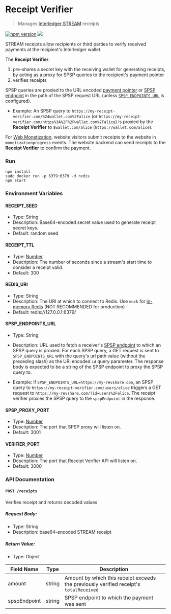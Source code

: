 # Receipt Verifier
> Manages [Interledger STREAM](https://interledger.org/rfcs/0029-stream/) receipts

[![npm version](https://badge.fury.io/js/%40coil%2Freceipt-verifier.svg)](https://badge.fury.io/js/%40coil%2Freceipt-verifier)
![](https://github.com/wilsonianb/receipt-verifier/workflows/Node.js%20CI/badge.svg)

STREAM receipts allow recipients or third parties to verify received payments at the recipient's Interledger wallet.

The **Receipt Verifier**:

1. pre-shares a secret key with the receiving wallet for generating receipts, by acting as a proxy for SPSP queries to the recipient's payment pointer
2. verifies receipts

SPSP queries are proxied to the URL encoded [payment pointer](https://paymentpointers.org/) or [SPSP endpoint](https://interledger.org/rfcs/0009-simple-payment-setup-protocol/) in the path of the SPSP request URL (unless [`SPSP_ENDPOINTS_URL`](#spsp_endpoints_url) is configured).

* Example: An SPSP query to `https://my-receipt-verifier.com/%24wallet.com%2Falice` (or `https://my-receipt-verifier.com/https%3A%2F%2Fwallet.com%2Falice`) is proxied by the **Receipt Verifier** to `$wallet.com/alice` (`https://wallet.com/alice`).

For [Web Monetization](https://github.com/interledger/rfcs/blob/master/0028-web-monetization/0028-web-monetization.md), website visitors submit receipts to the website in `monetizationprogress` events. The website backend can send receipts to the **Receipt Verifier** to confirm the payment.

### Run

```
npm install
sudo docker run -p 6379:6379 -d redis
npm start
```

### Environment Variables

#### RECEIPT_SEED
* Type: String
* Description: Base64-encoded secret value used to generate receipt secret keys.
* Default: random seed

#### RECEIPT_TTL
* Type: [Number](https://developer.mozilla.org/en-US/docs/Web/JavaScript/Reference/Global_Objects/Number)
* Description: The number of seconds since a stream's start time to consider a receipt valid.
* Default: 300

#### REDIS_URI
* Type: String
* Description: The URI at which to connect to Redis. Use `mock` for [in-memory Redis](https://www.npmjs.com/package/ioredis-mock) (NOT RECOMMENDED for production)
* Default: redis://127.0.0.1:6379/

#### SPSP_ENDPOINTS_URL
* Type: String
* Description: URL used to fetch a receiver's [SPSP endpoint](https://interledger.org/rfcs/0009-simple-payment-setup-protocol/) to which an SPSP query is proxied.
For each SPSP query, a GET request is sent to `SPSP_ENDPOINTS_URL` with the query's url path value (without the preceding slash) as the URI encoded `id` query parameter.
The response body is expected to be a string of the SPSP endpoint to proxy the SPSP query to.

* Example: if `SPSP_ENDPOINTS_URL=https://my-revshare.com`, an SPSP query to `https://my-receipt-verifier.com/users/alice` triggers a GET request to `https://my-revshare.com/?id=users%2Falice`. The receipt verifier proxies the SPSP query to the `spspEndpoint` in the response.

#### SPSP_PROXY_PORT
* Type: [Number](https://developer.mozilla.org/en-US/docs/Web/JavaScript/Reference/Global_Objects/Number)
* Description: The port that SPSP proxy will listen on.
* Default: 3001

#### VERIFIER_PORT
* Type: [Number](https://developer.mozilla.org/en-US/docs/Web/JavaScript/Reference/Global_Objects/Number)
* Description: The port that Receipt Verifier API will listen on.
* Default: 3000

### API Documentation

#### `POST /receipts`
Verifies receipt and returns decoded values

##### Request Body:
* Type: String
* Description: base64-encoded STREAM receipt

##### Return Value:
* Type: Object

| Field Name   | Type   | Description              |
|--------------|--------|--------------------------|
| amount       | string | Amount by which this receipt exceeds the previously verified receipt's `totalReceived` |
| spspEndpoint | string | SPSP endpoint to which the payment was sent |
